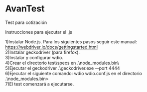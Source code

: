 # AvanTest
Test para cotización

Instrucciones para ejecutar el .js

1)Instalar Node.js. Para los siguientes pasos seguir este manual: https://webdriver.io/docs/gettingstarted.html    
2)Instalar geckodriver (para firefox).  
3)Instalar y configurar wdio.  
4)Crear el directorio test\specs en .\node_modules\.bin\  
5)Ejecutar el geckodriver .\geckodriver.exe --port 4444  
6)Ejecutar el siguiente comando: wdio wdio.conf.js  en el directorio .\node_modules\.bin>  
7)El test comenzará a ejecutarse.  
